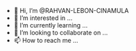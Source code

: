 - 👋 Hi, I’m @RAHVAN-LEBON-CINAMULA
- 👀 I’m interested in ...
- 🌱 I’m currently learning ...
- 💞️ I’m looking to collaborate on ...
- 📫 How to reach me ...

<!---
RAHVAN-LEBON-CINAMULA/RAHVAN-LEBON-CINAMULA is a ✨ special ✨ repository because its `README.md` (this file) appears on your GitHub profile.
You can click the Preview link to take a look at your changes.
--->
